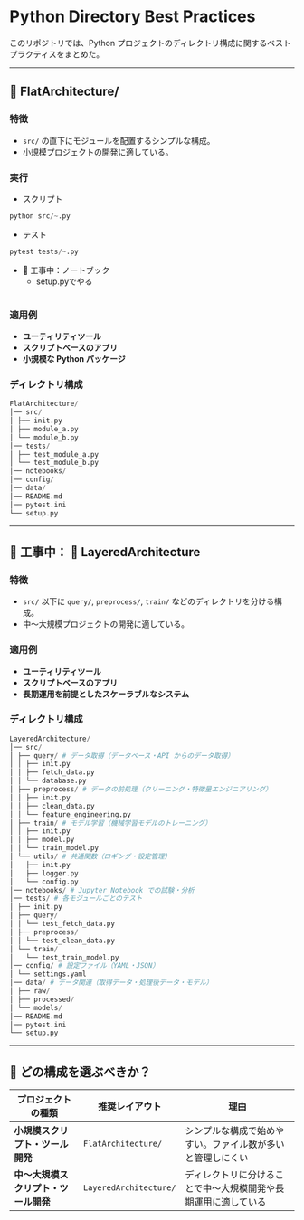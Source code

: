 # Python Directory Best Practices

このリポジトリでは、Python プロジェクトのディレクトリ構成に関するベストプラクティスをまとめた。


---

## **📂 FlatArchitecture/**

### **特徴**
- `src/` の直下にモジュールを配置するシンプルな構成。
- 小規模プロジェクトの開発に適している。

### **実行**
- スクリプト

```python
python src/~.py
```

- テスト
```python
pytest tests/~.py
```

- 🚧 工事中：ノートブック
    - setup.pyでやる
```python

```

### **適用例**
- **ユーティリティツール**
- **スクリプトベースのアプリ**
- **小規模な Python パッケージ**

### **ディレクトリ構成**
```python
FlatArchitecture/ 
│── src/ 
│ ├── init.py 
│ ├── module_a.py 
│ └── module_b.py 
│── tests/ 
│ ├── test_module_a.py 
│ └── test_module_b.py 
│── notebooks/ 
│── config/ 
│── data/ 
│── README.md 
│── pytest.ini 
└── setup.py
```

---

## 🚧 工事中： 📂 LayeredArchitecture

### **特徴**
- `src/` 以下に `query/`, `preprocess/`, `train/` などのディレクトリを分ける構成。
- 中～大規模プロジェクトの開発に適している。

### **適用例**
- **ユーティリティツール**
- **スクリプトベースのアプリ**
- **長期運用を前提としたスケーラブルなシステム**

### **ディレクトリ構成**


```python
LayeredArchitecture/ 
│── src/
│ ├── query/ # データ取得（データベース・API からのデータ取得） 
│ │ ├── init.py 
│ │ ├── fetch_data.py 
│ │ └── database.py 
│ ├── preprocess/ # データの前処理（クリーニング・特徴量エンジニアリング） 
│ │ ├── init.py 
│ │ ├── clean_data.py 
│ │ └── feature_engineering.py 
│ ├── train/ # モデル学習（機械学習モデルのトレーニング） 
│ │ ├── init.py 
│ │ ├── model.py 
│ │ └── train_model.py 
│ └── utils/ # 共通関数（ロギング・設定管理） 
│   ├── init.py 
│   ├── logger.py 
│   └── config.py 
│── notebooks/ # Jupyter Notebook での試験・分析 
│── tests/ # 各モジュールごとのテスト 
│ ├── init.py 
│ ├── query/ 
│ │ └── test_fetch_data.py 
│ ├── preprocess/ 
│ │ └── test_clean_data.py 
│ └── train/ 
│   └── test_train_model.py 
│── config/ # 設定ファイル（YAML・JSON） 
│ └── settings.yaml 
│── data/ # データ関連（取得データ・処理後データ・モデル） 
│ ├── raw/ 
│ ├── processed/ 
│ └── models/ 
│── README.md 
│── pytest.ini 
└── setup.py
```


---

## **📌 どの構成を選ぶべきか？**
| **プロジェクトの種類** | **推奨レイアウト** | **理由** |
|-----------------|--------------------|------------------|
| **小規模スクリプト・ツール開発** | `FlatArchitecture/` | シンプルな構成で始めやすい。ファイル数が多いと管理しにくい |
| **中～大規模スクリプト・ツール開発** | `LayeredArchitecture/` | ディレクトリに分けることで中～大規模開発や長期運用に適している |

